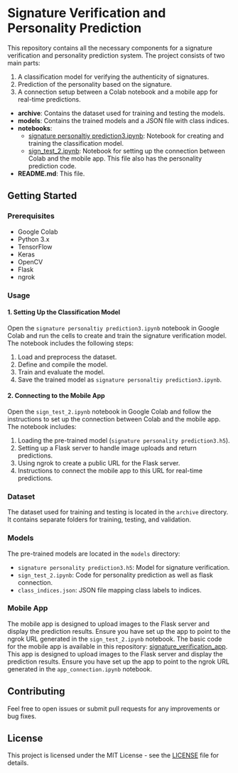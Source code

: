 # Signature Verification and Personality Prediction

This repository contains all the necessary components for a signature verification and personality prediction system. The project consists of two main parts: 
1. A classification model for verifying the authenticity of signatures.
2. Prediction of the personality based on the signature.
3. A connection setup between a Colab notebook and a mobile app for real-time predictions.

- **archive**: Contains the dataset used for training and testing the models.
- **models**: Contains the trained models and a JSON file with class indices.
- **notebooks**: 
  - [signature personaltiy prediction3.ipynb](https://github.com/daivik05/signature_personality_prediction/blob/main/signature_personality_prediction.ipynb): Notebook for creating and training the classification model.
  - [sign_test_2.ipynb](https://github.com/daivik05/signature_personality_prediction/blob/main/sign_test_2.ipynb): Notebook for setting up the connection between Colab and the mobile app. This file also has the personality prediction code.
- **README.md**: This file.


## Getting Started

### Prerequisites

- Google Colab
- Python 3.x
- TensorFlow
- Keras
- OpenCV
- Flask
- ngrok

### Usage

#### 1. Setting Up the Classification Model

Open the `signature personaltiy prediction3.ipynb` notebook in Google Colab and run the cells to create and train the signature verification model. The notebook includes the following steps:

1. Load and preprocess the dataset.
2. Define and compile the model.
3. Train and evaluate the model.
4. Save the trained model as `signature personaltiy prediction3.ipynb`.

#### 2. Connecting to the Mobile App

Open the `sign_test_2.ipynb` notebook in Google Colab and follow the instructions to set up the connection between Colab and the mobile app. The notebook includes:

1. Loading the pre-trained model (`signature personality prediction3.h5`).
2. Setting up a Flask server to handle image uploads and return predictions.
3. Using ngrok to create a public URL for the Flask server.
4. Instructions to connect the mobile app to this URL for real-time predictions.

### Dataset

The dataset used for training and testing is located in the `archive` directory. It contains separate folders for training, testing, and validation.

### Models

The pre-trained models are located in the `models` directory:

- `signature personality prediction3.h5`: Model for signature verification.
- `sign_test_2.ipynb`: Code for personality prediction as well as flask connection.
- `class_indices.json`: JSON file mapping class labels to indices.

### Mobile App

The mobile app is designed to upload images to the Flask server and display the prediction results. Ensure you have set up the app to point to the ngrok URL generated in the `sign_test_2.ipynb` notebook.
The basic code for the mobile app is available in this repository: [signature_verification_app](https://github.com/daivik05/signature_verification_app). This app is designed to upload images to the Flask server and display the prediction results. Ensure you have set up the app to point to the ngrok URL generated in the `app_connection.ipynb` notebook.


## Contributing

Feel free to open issues or submit pull requests for any improvements or bug fixes.

## License

This project is licensed under the MIT License - see the [LICENSE](LICENSE) file for details.



